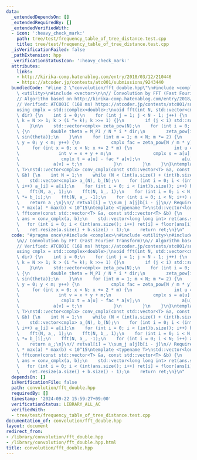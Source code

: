 ```yaml
---
data:
  _extendedDependsOn: []
  _extendedRequiredBy: []
  _extendedVerifiedWith:
  - icon: ':heavy_check_mark:'
    path: tree/test/frequency_table_of_tree_distance.test.cpp
    title: tree/test/frequency_table_of_tree_distance.test.cpp
  _isVerificationFailed: false
  _pathExtension: hpp
  _verificationStatusIcon: ':heavy_check_mark:'
  attributes:
    links:
    - http://kirika-comp.hatenablog.com/entry/2018/03/12/210446
    - https://atcoder.jp/contests/atc001/submissions/9243440
  bundledCode: "#line 2 \"convolution/fft_double.hpp\"\n#include <complex>\n#include\
    \ <utility>\n#include <vector>\n\n// Convolution by FFT (Fast Fourier Transform)\n\
    // Algorithm based on http://kirika-comp.hatenablog.com/entry/2018/03/12/210446\n\
    // Verified: ATC001C (168 ms) https://atcoder.jp/contests/atc001/submissions/9243440\n\
    using cmplx = std::complex<double>;\nvoid fft(int N, std::vector<cmplx> &a, double\
    \ dir) {\n    int i = 0;\n    for (int j = 1; j < N - 1; j++) {\n        for (int\
    \ k = N >> 1; k > (i ^= k); k >>= 1) {}\n        if (j < i) std::swap(a[i], a[j]);\n\
    \    }\n\n    std::vector<cmplx> zeta_pow(N);\n    for (int i = 0; i < N; i++)\
    \ {\n        double theta = M_PI / N * i * dir;\n        zeta_pow[i] = {cos(theta),\
    \ sin(theta)};\n    }\n\n    for (int m = 1; m < N; m *= 2) {\n        for (int\
    \ y = 0; y < m; y++) {\n            cmplx fac = zeta_pow[N / m * y];\n       \
    \     for (int x = 0; x < N; x += 2 * m) {\n                int u = x + y;\n \
    \               int v = x + y + m;\n                cmplx s = a[u] + fac * a[v];\n\
    \                cmplx t = a[u] - fac * a[v];\n                a[u] = s;\n   \
    \             a[v] = t;\n            }\n        }\n    }\n}\ntemplate <typename\
    \ T>\nstd::vector<cmplx> conv_cmplx(const std::vector<T> &a, const std::vector<T>\
    \ &b) {\n    int N = 1;\n    while (N < (int)a.size() + (int)b.size()) N *= 2;\n\
    \    std::vector<cmplx> a_(N), b_(N);\n    for (int i = 0; i < (int)a.size();\
    \ i++) a_[i] = a[i];\n    for (int i = 0; i < (int)b.size(); i++) b_[i] = b[i];\n\
    \    fft(N, a_, 1);\n    fft(N, b_, 1);\n    for (int i = 0; i < N; i++) a_[i]\
    \ *= b_[i];\n    fft(N, a_, -1);\n    for (int i = 0; i < N; i++) a_[i] /= N;\n\
    \    return a_;\n}\n// retval[i] = \\sum_j a[j]b[i - j]\n// Requirement: length\
    \ * max(a) * max(b) < 10^15\ntemplate <typename T>\nstd::vector<long long int>\
    \ fftconv(const std::vector<T> &a, const std::vector<T> &b) {\n    std::vector<cmplx>\
    \ ans = conv_cmplx(a, b);\n    std::vector<long long int> ret(ans.size());\n \
    \   for (int i = 0; i < (int)ans.size(); i++) ret[i] = floor(ans[i].real() + 0.5);\n\
    \    ret.resize(a.size() + b.size() - 1);\n    return ret;\n}\n"
  code: "#pragma once\n#include <complex>\n#include <utility>\n#include <vector>\n\
    \n// Convolution by FFT (Fast Fourier Transform)\n// Algorithm based on http://kirika-comp.hatenablog.com/entry/2018/03/12/210446\n\
    // Verified: ATC001C (168 ms) https://atcoder.jp/contests/atc001/submissions/9243440\n\
    using cmplx = std::complex<double>;\nvoid fft(int N, std::vector<cmplx> &a, double\
    \ dir) {\n    int i = 0;\n    for (int j = 1; j < N - 1; j++) {\n        for (int\
    \ k = N >> 1; k > (i ^= k); k >>= 1) {}\n        if (j < i) std::swap(a[i], a[j]);\n\
    \    }\n\n    std::vector<cmplx> zeta_pow(N);\n    for (int i = 0; i < N; i++)\
    \ {\n        double theta = M_PI / N * i * dir;\n        zeta_pow[i] = {cos(theta),\
    \ sin(theta)};\n    }\n\n    for (int m = 1; m < N; m *= 2) {\n        for (int\
    \ y = 0; y < m; y++) {\n            cmplx fac = zeta_pow[N / m * y];\n       \
    \     for (int x = 0; x < N; x += 2 * m) {\n                int u = x + y;\n \
    \               int v = x + y + m;\n                cmplx s = a[u] + fac * a[v];\n\
    \                cmplx t = a[u] - fac * a[v];\n                a[u] = s;\n   \
    \             a[v] = t;\n            }\n        }\n    }\n}\ntemplate <typename\
    \ T>\nstd::vector<cmplx> conv_cmplx(const std::vector<T> &a, const std::vector<T>\
    \ &b) {\n    int N = 1;\n    while (N < (int)a.size() + (int)b.size()) N *= 2;\n\
    \    std::vector<cmplx> a_(N), b_(N);\n    for (int i = 0; i < (int)a.size();\
    \ i++) a_[i] = a[i];\n    for (int i = 0; i < (int)b.size(); i++) b_[i] = b[i];\n\
    \    fft(N, a_, 1);\n    fft(N, b_, 1);\n    for (int i = 0; i < N; i++) a_[i]\
    \ *= b_[i];\n    fft(N, a_, -1);\n    for (int i = 0; i < N; i++) a_[i] /= N;\n\
    \    return a_;\n}\n// retval[i] = \\sum_j a[j]b[i - j]\n// Requirement: length\
    \ * max(a) * max(b) < 10^15\ntemplate <typename T>\nstd::vector<long long int>\
    \ fftconv(const std::vector<T> &a, const std::vector<T> &b) {\n    std::vector<cmplx>\
    \ ans = conv_cmplx(a, b);\n    std::vector<long long int> ret(ans.size());\n \
    \   for (int i = 0; i < (int)ans.size(); i++) ret[i] = floor(ans[i].real() + 0.5);\n\
    \    ret.resize(a.size() + b.size() - 1);\n    return ret;\n}\n"
  dependsOn: []
  isVerificationFile: false
  path: convolution/fft_double.hpp
  requiredBy: []
  timestamp: '2024-09-22 15:59:27+09:00'
  verificationStatus: LIBRARY_ALL_AC
  verifiedWith:
  - tree/test/frequency_table_of_tree_distance.test.cpp
documentation_of: convolution/fft_double.hpp
layout: document
redirect_from:
- /library/convolution/fft_double.hpp
- /library/convolution/fft_double.hpp.html
title: convolution/fft_double.hpp
---
```

